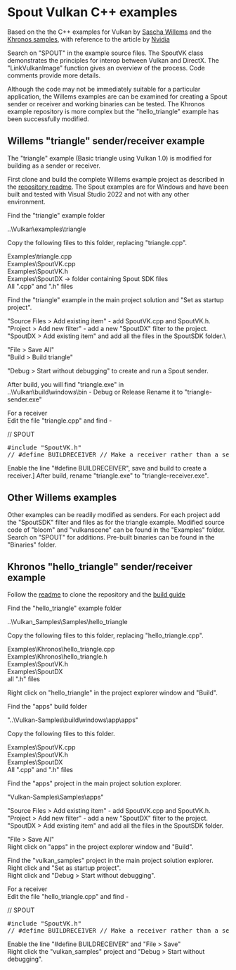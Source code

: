 # Spout Vulkan C++ examples

Based on the the C++ examples for Vulkan by [Sascha Willems](https://github.com/SaschaWillems/Vulkan) and the [Khronos samples](https://github.com/KhronosGroup/Vulkan-Samples), with reference to the article by [Nvidia](https://developer.nvidia.com/getting-vulkan-ready-vr)

Search on "SPOUT" in the example source files. The SpoutVK class demonstrates the principles for interop between Vulkan and DirectX. The "LinkVulkanImage" function gives an overview of the process. Code comments provide more details.

Although the code may not be immediately suitable for a particular application, the Willems examples are can be examined for creating a Spout sender or receiver and working binaries can be tested. The Khronos example repository is more complex but the "hello_triangle" example has been successfully modified.

## Willems "triangle" sender/receiver example

The "triangle" example (Basic triangle using Vulkan 1.0) is modified for building as a sender or receiver.

First clone and build the complete Willems example project as described in the [repository readme](https://github.com/SaschaWillems/Vulkan/blob/master/README.md). The Spout examples are for Windows and have been built and tested with Visual Studio 2022 and not with any other environment.

Find the "triangle" example folder 

..\Vulkan\examples\triangle

Copy the following files to this folder, replacing "triangle.cpp".

Examples\triangle.cpp\
Examples\SpoutVK.cpp\
Examples\SpoutVK.h\
Examples\SpoutDX -> folder containing Spout SDK files\
  All ".cpp" and ".h" files

Find the "triangle" example in the main project solution and "Set as startup project".

"Source Files > Add existing item" - add SpoutVK.cpp and SpoutVK.h.\
"Project > Add new filter" - add a new "SpoutDX" filter to the project.\
"SpoutDX > Add existing item" and add all the files in the SpoutSDK folder.\

"File > Save All"\
"Build > Build triangle"

"Debug > Start without debugging" to create and run a Spout sender.

After build, you will find "triangle.exe" in\
..\Vulkan\build\windows\bin - Debug or Release
Rename it to "triangle-sender.exe"

For a receiver\
Edit the file "triangle.cpp" and find -

// SPOUT
<pre>
#include "SpoutVK.h"
// #define BUILDRECEIVER // Make a receiver rather than a sender
</pre>

Enable the line "#define BUILDRECEIVER", save and build to create a receiver.]
After build, rename "triangle.exe" to "triangle-receiver.exe".

## Other Willems examples

Other examples can be readily modified as senders. For each project add the "SpoutSDK" filter and files as for the triangle example.  Modified source code of "bloom" and "vulkanscene" can be found in the "Examples" folder. Search on "SPOUT" for additions. Pre-built binaries can be found in the "Binaries" folder.

## Khronos "hello_triangle" sender/receiver example

Follow the [readme](https://github.com/KhronosGroup/Vulkan-Samples/blob/main/README.adoc) to clone the repository and the [build guide](https://github.com/KhronosGroup/Vulkan-Samples/blob/main/docs/build.adoc#windows)

Find the "hello_triangle" example folder 

..\Vulkan_Samples\Samples\hello_triangle

Copy the following files to this folder, replacing "hello_triangle.cpp".

Examples\Khronos\hello_triangle.cpp\
Examples\Khronos\hello_triangle.h\
Examples\SpoutVK.h\
Examples\SpoutDX\
  all ".h" files
  
Right click on "hello_triangle" in the project explorer window and "Build".

Find the "apps" build folder 

"..\Vulkan-Samples\build\windows\app\apps"

Copy the following files to this folder.

Examples\SpoutVK.cpp\
Examples\SpoutVK.h\
Examples\SpoutDX\
  All ".cpp" and ".h" files

Find the "apps" project in the main project solution explorer.

"Vulkan-Samples\Samples\apps"

"Source Files > Add existing item" - add SpoutVK.cpp and SpoutVK.h.\
"Project > Add new filter" - add a new "SpoutDX" filter to the project.\
"SpoutDX > Add existing item" and add all the files in the SpoutSDK folder.

"File > Save All"\
Right click on "apps" in the project explorer window and "Build".

Find the "vulkan_samples" project in the main project solution explorer.\
Right click and "Set as startup project".\
Right click and "Debug > Start without debugging".

For a receiver\
Edit the file "hello_triangle.cpp" and find -

// SPOUT
<pre>
#include "SpoutVK.h"
// #define BUILDRECEIVER // Make a receiver rather than a sender
</pre>

Enable the line "#define BUILDRECEIVER" and "File > Save"\
Right click the "vulkan_samples" project and "Debug > Start without debugging".



